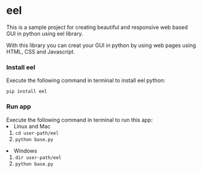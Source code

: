 <h1>eel</h1>
This is a sample project for creating beautiful and responsive web based GUI in python using eel library.

With this library you can creat your GUI in python by using web pages using HTML, CSS and Javascript.

<h3>Install eel</h3>
Execute the following command in terminal to install eel python:

<code>pip install eel</code>

<h3>Run app</h3>
Execute the following command in terminal to run this app:

<li>Linux and Mac

<ol>
<li><code>cd user-path/eel</code></li>
<li><code>python base.py</code></li>
</ol>
</li>

<li>Windows

<ol>
<li><code>dir user-path/eel</code></li>
<li><code>python base.py</code></li>
</ol>
</li>
